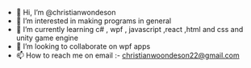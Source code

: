 - 👋 Hi, I’m @christianwondeson
- 👀 I’m interested in making programs in general
- 🌱 I’m currently learning c# , wpf , javascript ,react ,html and css and unity game engine
- 💞️ I’m looking to collaborate on wpf apps
- 📫 How to reach me on email :- christianwoondeson22@gmail.com

<!---
christianwondeson/christianwondeson is a ✨ special ✨ repository because its `README.md` (this file) appears on your GitHub profile.
You can click the Preview link to take a look at your changes.
--->

